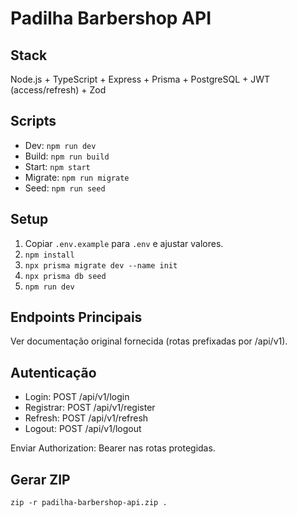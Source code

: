 # Padilha Barbershop API

## Stack
Node.js + TypeScript + Express + Prisma + PostgreSQL + JWT (access/refresh) + Zod

## Scripts
- Dev: `npm run dev`
- Build: `npm run build`
- Start: `npm start`
- Migrate: `npm run migrate`
- Seed: `npm run seed`

## Setup
1. Copiar `.env.example` para `.env` e ajustar valores.
2. `npm install`
3. `npx prisma migrate dev --name init`
4. `npx prisma db seed`
5. `npm run dev`

## Endpoints Principais
Ver documentação original fornecida (rotas prefixadas por /api/v1).

## Autenticação
- Login: POST /api/v1/login
- Registrar: POST /api/v1/register
- Refresh: POST /api/v1/refresh
- Logout: POST /api/v1/logout

Enviar Authorization: Bearer <accessToken> nas rotas protegidas.

## Gerar ZIP
```
zip -r padilha-barbershop-api.zip .
```